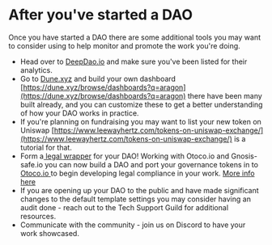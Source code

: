 # After you've started a DAO

Once you have started a DAO there are some additional tools you may want to consider using to help monitor and promote the work you're doing.

* Head over to [DeepDao.io](https://deepdao.io) and make sure you've been listed for their analytics.
* Go to [Dune.xyz](https://dune.xyz) and build your own dashboard [https://dune.xyz/browse/dashboards?q=aragon](https://dune.xyz/browse/dashboards?q=aragon) there have been many built already, and you can customize these to get a better understanding of how your DAO works in practice.
* If you're planning on fundraising you may want to list your new token on Uniswap [https://www.leewayhertz.com/tokens-on-uniswap-exchange/](https://www.leewayhertz.com/tokens-on-uniswap-exchange/) is a tutorial for that.
* Form a[ legal wrapper](https://a16z.com/2022/05/23/dao-legal-frameworks-entity-features-selection/) for your DAO! Working with Otoco.io and Gnosis-safe.io you can now build a DAO and port your governance tokens in to [Otoco.io ](https://otoco.io)to begin developing legal compliance in your work.  [More info here](https://documentation.aragon.org/products/aragon-client/legal-wrappers)
* If you are opening up your DAO to the public and have made significant changes to the default template settings you may consider having an audit done - reach out to the Tech Support Guild for additional resources.
* Communicate with the community - join us on Discord to have your work showcased.

